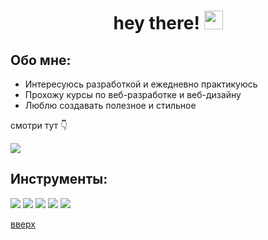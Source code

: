 <a id = "anchor"></a>
<h1 align = "center">
    hey there!
    <img src="https://media.giphy.com/media/hvRJCLFzcasrR4ia7z/giphy.gif" width="30px"/>
  </h1>

## Обо мне:
* Интересуюсь разработкой и ежедневно практикуюсь
* Прохожу курсы по веб-разработке и веб-дизайну
* Люблю создавать полезное и стильное

смотри тут 👇

[<img src="https://img.shields.io/badge/Ui KIT-FEE7F0?style=for-the-badge&logo=Figma&logoColor=black"/>](https://www.figma.com/community/file/1093433194340178113) 

## Инструменты:
<div>
    <img src="https://img.shields.io/badge/JS-ffffff?style=for-the-badge&logo=JavaScript&logoColor=black"/>
    <img src="https://img.shields.io/badge/HTML5-ffffff?style=for-the-badge&logo=HTML5&Color=black"/>
    <img src="https://img.shields.io/badge/CSS3-ffffff?style=for-the-badge&logo=CSS3&Color=black"/>
    <img src="https://img.shields.io/badge/Figma-ffffff?style=for-the-badge&logo=Figma&Color=black"/>
    <img src="https://img.shields.io/badge/Adobe-ffffff?style=for-the-badge&logo=Adobe&Color=black"/>
</div>

[вверх](#anchor)



